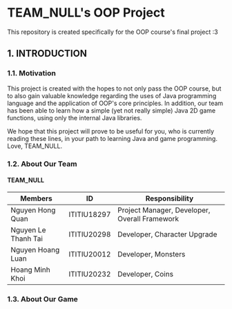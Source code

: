 # TEAM_NULL's OOP Project

This repository is created specifically for the OOP course's final project :3

## 1. INTRODUCTION

### 1.1. Motivation

This project is created with the hopes to not only pass the OOP course, but to also gain valuable knowledge regarding the uses of Java programming language and the application of OOP's core principles. In addition, our team has been able to learn how a simple (yet not really simple) Java 2D game functions, using only the internal Java libraries.

We hope that this project will prove to be useful for you, who is currently reading these lines, in your path to learning Java and game programming. Love, TEAM_NULL.

### 1.2. About Our Team

#### TEAM_NULL

| Members             |     ID      | Responsibility                                |
| ------------------- | :---------: | --------------------------------------------- |
| Nguyen Hong Quan    | ITITIU18297 | Project Manager, Developer, Overall Framework |
| Nguyen Le Thanh Tai | ITITIU20298 | Developer, Character Upgrade                  |
| Nguyen Hoang Luan   | ITITIU20012 | Developer, Monsters                           |
| Hoang Minh Khoi     | ITITIU20232 | Developer, Coins                              |

### 1.3. About Our Game
